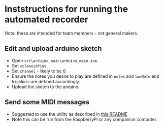 # Inststructions for running the automated recorder
Note, these are intended for team members - not general makers.

## Edit and upload arduino sketch
- Open `src\arduino_main\arduino_main.ino`.
- Set `solenoidPins`.
- Set `channel` - likely to be 0.
- Ensure the notes you desire to play are defined in `notes` and `lowNote` and `highNote` are defined accordingly.
- Upload the sketch to the arduino.

## Send some MIDI messages
- Suggested to use the utility as described in [this README](https://github.com/Kyle-Fogarty/music_makers/blob/main/Raspberry_Pi/README.md#using-the-jukebox_testingpy-utility)
- Note this can be run from the RaspberryPi or any companion computer.